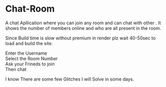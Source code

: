 # Chat-Room
A chat Apllication where you can join any room and can chat with other . It shows the number of members online and who are all present in the room.

Since Build time is slow without premium in render plz wait 40-50sec to load and build the site.

Enter the Username <br> 
Select the Room Number <br>
Ask your Frineds to join <br>
Then chat <br>

I know There are some few Glitches I will Solve in some days.

